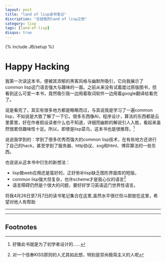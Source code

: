 ```yaml
---
layout: post
title: "land of lisp读书笔记"
discription: "总结我的land of lisp之旅"
category: lisp
tags: [land-of-lisp]
disqus: true
---
```

{% include JB/setup %}

# Happy Hacking

我第一次读这本书，便被其浓郁的黑客风格与幽默所吸引，它向我展示了common lisp这门语言强大与趣味的一面。之前从来没有试着度过原版图书，但看到这么可爱一本书，竟然吸引我一边用着取词软件一边用着google翻译给看完了。

说是看完了，其实有很多地方都是略略而过，与其说我是学习了一遍common lisp，不如说是大致了解了一下它。很多东西像AI，程序设计，算法的东西都是云里雾里，好在作者假设读者什么也不知道，详细而幽默的解说引人入胜，看起来虽然很累但趣味性十足。所以，即使是lisp菜鸟，这本书也是很推荐。[^1]

说说我学到的：学到了很多优秀而强大的common lisp技术，在有些地方还进行了自己的hack，甚至学到了服务器、http协议、svg和html、博弈算法的一些东西。

也说说从这本书中衍生的新想法：
- lisp做web应用还是蛮好的，正好弥补lisp缺乏图形界面库的短版，
- common lisp强大但复杂，也许scheme才是我心仪的语言[^2]
- 语言障碍仍然是个很大的问题，要好好学习英语这门世界性语言。

将我4月26日至7月7日的读书笔记集合在这里,虽然水平很烂但斗胆放在这里，希望对他人有帮助

***


***

## Footnotes

[^1]: 好像此书就是为了初学者设计的……
[^2]: 对一个信奉KISS原则的人尤其如此想，特别是崇尚极简主义的人呢
